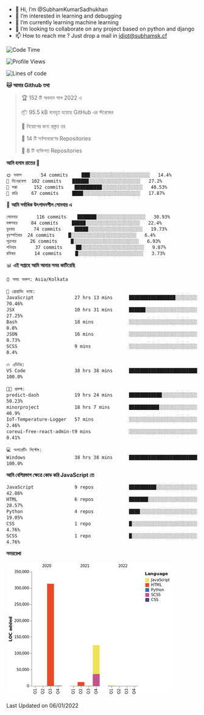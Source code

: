 - 👋 Hi, I’m @SubhamKumarSadhukhan
- 👀 I’m interested in learning and debugging
- 🌱 I’m currently learning machine learning
- 💞️ I’m looking to collaborate on any project based on python and django
- 📫 How to reach me ?
      Just drop a mail in idiot@subhamsk.cf

<!---
SubhamKumarSadhukhan/SubhamKumarSadhukhan is a ✨ special ✨ repository because its `README.md` (this file) appears on your GitHub profile.
You can click the Preview link to take a look at your changes.
--->


<!--START_SECTION:waka-->
![Code Time](http://img.shields.io/badge/Code%20Time-38%20hrs%2057%20mins-blue)

![Profile Views](http://img.shields.io/badge/%E0%A6%AA%E0%A7%8D%E0%A6%B0%E0%A7%8B%E0%A6%AB%E0%A6%BE%E0%A6%87%E0%A6%B2%20%E0%A6%A6%E0%A6%B0%E0%A7%8D%E0%A6%B6%E0%A6%A8-73-blue)

![Lines of code](https://img.shields.io/badge/%E0%A6%B9%E0%A7%8D%E0%A6%AF%E0%A6%BE%E0%A6%B2%E0%A7%8B%20%E0%A6%93%E0%A6%AF%E0%A6%BC%E0%A6%BE%E0%A6%B0%E0%A7%8D%E0%A6%B2%E0%A7%8D%E0%A6%A1%20%E0%A6%A5%E0%A7%87%E0%A6%95%E0%A7%87%20%E0%A6%86%E0%A6%AE%E0%A6%BF%20%E0%A6%B2%E0%A6%BF%E0%A6%96%E0%A7%87%E0%A6%9B%E0%A6%BF-453%20Thousand%20%E0%A6%95%E0%A7%8B%E0%A6%A1%E0%A7%87%E0%A6%B0%20%E0%A6%B2%E0%A6%BE%E0%A6%87%E0%A6%A8-blue)

**🐱 আমার Github তথ্য** 

> 🏆 152 টি অবদান সাল 2022 এ
 > 
> 📦 95.5 kB ব্যবহৃত হয়েছে GitHub এর স্টরেজের 
 > 
> 🚫 নিয়োগের জন্য প্রস্তুত নয়
 > 
> 📜 14 টি সর্বসাধারণের Repositories 
 > 
> 🔑 8 টি ব্যক্তিগত Repositories  
 > 
**আমি হলাম রাতের 🦉** 

```text
🌞 সকাল       54 commits     ███░░░░░░░░░░░░░░░░░░░░░░   14.4% 
🌆 দিনেরবেলা  102 commits    ██████░░░░░░░░░░░░░░░░░░░   27.2% 
🌃 সন্ধা      152 commits    ██████████░░░░░░░░░░░░░░░   40.53% 
🌙 রাত্রি     67 commits     ████░░░░░░░░░░░░░░░░░░░░░   17.87%

```
📅 **আমি সর্বাধিক উৎপাদনশীল সোমবার এ** 

```text
সোমবার       116 commits    ███████░░░░░░░░░░░░░░░░░░   30.93% 
মঙ্গলবার     84 commits     █████░░░░░░░░░░░░░░░░░░░░   22.4% 
বুধবার       74 commits     █████░░░░░░░░░░░░░░░░░░░░   19.73% 
বৃহস্পতিবার  24 commits     █░░░░░░░░░░░░░░░░░░░░░░░░   6.4% 
শুক্রবার     26 commits     █░░░░░░░░░░░░░░░░░░░░░░░░   6.93% 
শনিবার       37 commits     ██░░░░░░░░░░░░░░░░░░░░░░░   9.87% 
রবিবার       14 commits     █░░░░░░░░░░░░░░░░░░░░░░░░   3.73%

```


📊 **এই সপ্তাহে আমি আমার সময় কাটিয়েছি** 

```text
⌚︎ সময় অঞ্চল: Asia/Kolkata

💬 প্রোগ্রামিং ভাষা: 
JavaScript               27 hrs 13 mins      █████████████████░░░░░░░░   70.46% 
JSX                      10 hrs 31 mins      ██████░░░░░░░░░░░░░░░░░░░   27.25% 
Bash                     18 mins             ░░░░░░░░░░░░░░░░░░░░░░░░░   0.8% 
JSON                     16 mins             ░░░░░░░░░░░░░░░░░░░░░░░░░   0.73% 
SCSS                     9 mins              ░░░░░░░░░░░░░░░░░░░░░░░░░   0.4%

🔥 এডিটর: 
VS Code                  38 hrs 38 mins      █████████████████████████   100.0%

🐱‍💻 প্রকল্ম: 
predict-dash             19 hrs 24 mins      ████████████░░░░░░░░░░░░░   50.23% 
minorproject             18 hrs 7 mins       ███████████░░░░░░░░░░░░░░   46.9% 
IoT-Temperature-Logger   57 mins             ░░░░░░░░░░░░░░░░░░░░░░░░░   2.46% 
coreui-free-react-admin-t9 mins              ░░░░░░░░░░░░░░░░░░░░░░░░░   0.41%

💻 অপারেটিং সিস্টেম: 
Windows                  38 hrs 38 mins      █████████████████████████   100.0%

```

**আমি বেশিরভাগ ক্ষেত্রে কোড করি JavaScript তে** 

```text
JavaScript               9 repos             ██████████░░░░░░░░░░░░░░░   42.86% 
HTML                     6 repos             ███████░░░░░░░░░░░░░░░░░░   28.57% 
Python                   4 repos             ████░░░░░░░░░░░░░░░░░░░░░   19.05% 
CSS                      1 repo              █░░░░░░░░░░░░░░░░░░░░░░░░   4.76% 
SCSS                     1 repo              █░░░░░░░░░░░░░░░░░░░░░░░░   4.76%

```


**সময়রেখা**

![Chart not found](https://raw.githubusercontent.com/SubhamKumarSadhukhan/SubhamKumarSadhukhan/main/charts/bar_graph.png) 


 Last Updated on 06/01/2022
<!--END_SECTION:waka-->
